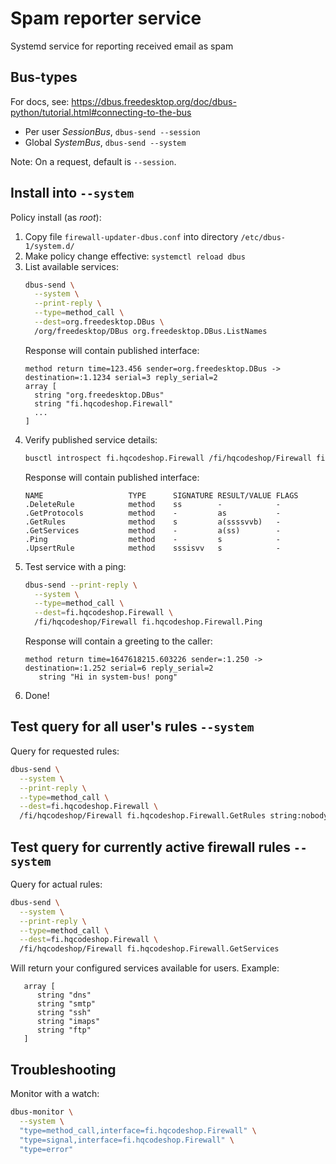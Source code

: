 # Spam reporter service
Systemd service for reporting received email as spam

## Bus-types
For docs, see: https://dbus.freedesktop.org/doc/dbus-python/tutorial.html#connecting-to-the-bus

* Per user _SessionBus_, `dbus-send --session`
* Global _SystemBus_, `dbus-send --system`

Note: On a request, default is `--session`.

## Install into `--system`
Policy install (as _root_):
1. Copy file `firewall-updater-dbus.conf` into directory `/etc/dbus-1/system.d/`
2. Make policy change effective: `systemctl reload dbus`
3. List available services:
    ```bash
    dbus-send \
      --system \
      --print-reply \
      --type=method_call \
      --dest=org.freedesktop.DBus \
      /org/freedesktop/DBus org.freedesktop.DBus.ListNames
    ```
   Response will contain published interface:
    ```text
    method return time=123.456 sender=org.freedesktop.DBus -> destination=:1.1234 serial=3 reply_serial=2
    array [
      string "org.freedesktop.DBus"
      string "fi.hqcodeshop.Firewall"
      ...
    ]
    ```
4. Verify published service details:
    ```bash
    busctl introspect fi.hqcodeshop.Firewall /fi/hqcodeshop/Firewall fi.hqcodeshop.Firewall
    ```
   Response will contain published interface:
    ```text
   NAME                   TYPE      SIGNATURE RESULT/VALUE FLAGS
   .DeleteRule            method    ss        -            -
   .GetProtocols          method    -         as           -
   .GetRules              method    s         a(ssssvvb)   -
   .GetServices           method    -         a(ss)        -
   .Ping                  method    -         s            -
   .UpsertRule            method    sssisvv   s            -
    ```
5. Test service with a ping:
    ```bash
    dbus-send --print-reply \
      --system \
      --type=method_call \
      --dest=fi.hqcodeshop.Firewall \
      /fi/hqcodeshop/Firewall fi.hqcodeshop.Firewall.Ping
    ```
   Response will contain a greeting to the caller:
    ```text
    method return time=1647618215.603226 sender=:1.250 -> destination=:1.252 serial=6 reply_serial=2
       string "Hi in system-bus! pong"
    ```
6. Done!

## Test query for all user's rules `--system`
Query for requested rules:

```bash
dbus-send \
  --system \
  --print-reply \
  --type=method_call \
  --dest=fi.hqcodeshop.Firewall \
  /fi/hqcodeshop/Firewall fi.hqcodeshop.Firewall.GetRules string:nobody
```

## Test query for currently active firewall rules `--system`
Query for actual rules:

```bash
dbus-send \
  --system \
  --print-reply \
  --type=method_call \
  --dest=fi.hqcodeshop.Firewall \
  /fi/hqcodeshop/Firewall fi.hqcodeshop.Firewall.GetServices
```

Will return your configured services available for users. Example:
```text
   array [
      string "dns"
      string "smtp"
      string "ssh"
      string "imaps"
      string "ftp"
   ]
```

## Troubleshooting
Monitor with a watch:

```bash
dbus-monitor \
  --system \
  "type=method_call,interface=fi.hqcodeshop.Firewall" \
  "type=signal,interface=fi.hqcodeshop.Firewall" \
  "type=error"
```
